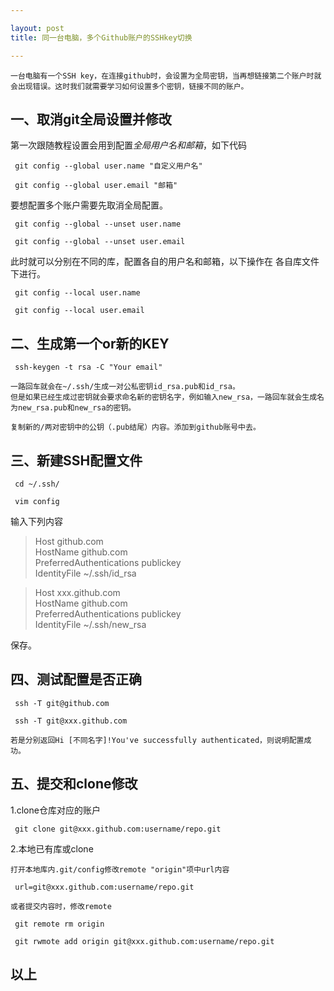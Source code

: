 ```yaml
---

layout: post
title: 同一台电脑，多个Github账户的SSHkey切换

---
```


    一台电脑有一个SSH key，在连接github时，会设置为全局密钥，当再想链接第二个账户时就会出现错误。这时我们就需要学习如何设置多个密钥，链接不同的账户。
<!-- more -->
## 一、取消git全局设置并修改

第一次跟随教程设置会用到配置*全局用户名和邮箱*，如下代码

` git config --global user.name "自定义用户名"`

` git config --global user.email "邮箱"`

要想配置多个账户需要先取消全局配置。

` git config --global --unset user.name`

` git config --global --unset user.email`

此时就可以分别在不同的库，配置各自的用户名和邮箱，以下操作在
各自库文件下进行。

` git config --local user.name`

` git config --local user.email`

## 二、生成第一个or新的KEY

` ssh-keygen -t rsa -C "Your email"`

    一路回车就会在~/.ssh/生成一对公私密钥id_rsa.pub和id_rsa。
    但是如果已经生成过密钥就会要求命名新的密钥名字，例如输入new_rsa，一路回车就会生成名为new_rsa.pub和new_rsa的密钥。

    复制新的/两对密钥中的公钥（.pub结尾）内容。添加到github账号中去。

## 三、新建SSH配置文件

` cd ~/.ssh/`

` vim config`

输入下列内容

> Host github.com  
    HostName github.com  
    PreferredAuthentications publickey  
    IdentityFile ~/.ssh/id_rsa  
  
> Host xxx.github.com  
    HostName github.com  
    PreferredAuthentications publickey  
    IdentityFile ~/.ssh/new_rsa

保存。

## 四、测试配置是否正确

` ssh -T git@github.com`

` ssh -T git@xxx.github.com`

    若是分别返回Hi [不同名字]!You've successfully authenticated，则说明配置成功。

## 五、提交和clone修改

1.clone仓库对应的账户

` git clone git@xxx.github.com:username/repo.git`

2.本地已有库或clone

    打开本地库内.git/config修改remote "origin"项中url内容

` url=git@xxx.github.com:username/repo.git`

    或者提交内容时，修改remote

` git remote rm origin`

` git rwmote add origin git@xxx.github.com:username/repo.git`

## 以上


